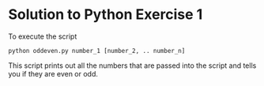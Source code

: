 # Solution to Python Exercise 1

To execute the script

    python oddeven.py number_1 [number_2, .. number_n]

This script prints out all the numbers that are passed into the script and tells you if they are even or odd.
